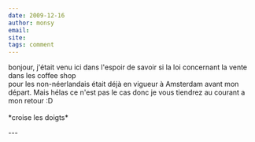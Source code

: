 ```yaml
---
date: 2009-12-16
author: monsy
email: 
site: 
tags: comment
---
```


<p>bonjour, j'était venu ici dans l'espoir de savoir si la loi concernant la vente dans les coffee shop <br />
pour les non-néerlandais était déjà en vigueur à Amsterdam avant mon départ. Mais hélas ce n'est pas le cas donc je vous tiendrez au courant a mon retour :D <br />
<br />
*croise les doigts* </p>
---